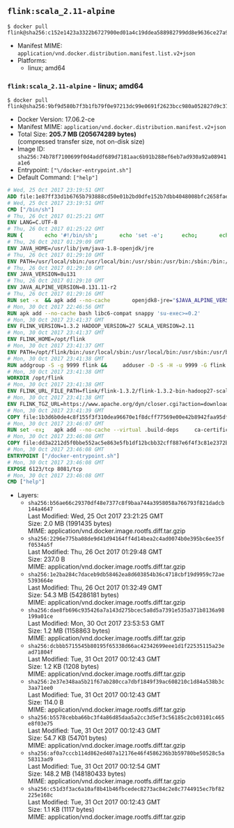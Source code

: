 ## `flink:scala_2.11-alpine`

```console
$ docker pull flink@sha256:c152e1423a3322b6727900ed01a4c19ddea588982799dd8e9636ce27a90e8982
```

-	Manifest MIME: `application/vnd.docker.distribution.manifest.list.v2+json`
-	Platforms:
	-	linux; amd64

### `flink:scala_2.11-alpine` - linux; amd64

```console
$ docker pull flink@sha256:9bf9d580b7f3b1fb79f0e97213dc99e0691f2623bcc980a052827d9c37da6831
```

-	Docker Version: 17.06.2-ce
-	Manifest MIME: `application/vnd.docker.distribution.manifest.v2+json`
-	Total Size: **205.7 MB (205674289 bytes)**  
	(compressed transfer size, not on-disk size)
-	Image ID: `sha256:74b78f7100699f0d4addf689d7181aac6b91b288ef6eb7ad930a92a08941a1e6`
-	Entrypoint: `["\/docker-entrypoint.sh"]`
-	Default Command: `["help"]`

```dockerfile
# Wed, 25 Oct 2017 23:19:51 GMT
ADD file:1e87ff33d1b6765b793888cd50e01b2bd0dfe152b7dbb4048008bfc2658faea7 in / 
# Wed, 25 Oct 2017 23:19:51 GMT
CMD ["/bin/sh"]
# Thu, 26 Oct 2017 01:25:21 GMT
ENV LANG=C.UTF-8
# Thu, 26 Oct 2017 01:25:22 GMT
RUN { 		echo '#!/bin/sh'; 		echo 'set -e'; 		echo; 		echo 'dirname "$(dirname "$(readlink -f "$(which javac || which java)")")"'; 	} > /usr/local/bin/docker-java-home 	&& chmod +x /usr/local/bin/docker-java-home
# Thu, 26 Oct 2017 01:29:09 GMT
ENV JAVA_HOME=/usr/lib/jvm/java-1.8-openjdk/jre
# Thu, 26 Oct 2017 01:29:10 GMT
ENV PATH=/usr/local/sbin:/usr/local/bin:/usr/sbin:/usr/bin:/sbin:/bin:/usr/lib/jvm/java-1.8-openjdk/jre/bin:/usr/lib/jvm/java-1.8-openjdk/bin
# Thu, 26 Oct 2017 01:29:10 GMT
ENV JAVA_VERSION=8u131
# Thu, 26 Oct 2017 01:29:10 GMT
ENV JAVA_ALPINE_VERSION=8.131.11-r2
# Thu, 26 Oct 2017 01:29:16 GMT
RUN set -x 	&& apk add --no-cache 		openjdk8-jre="$JAVA_ALPINE_VERSION" 	&& [ "$JAVA_HOME" = "$(docker-java-home)" ]
# Mon, 30 Oct 2017 22:46:56 GMT
RUN apk add --no-cache bash libc6-compat snappy 'su-exec>=0.2'
# Mon, 30 Oct 2017 23:41:37 GMT
ENV FLINK_VERSION=1.3.2 HADOOP_VERSION=27 SCALA_VERSION=2.11
# Mon, 30 Oct 2017 23:41:37 GMT
ENV FLINK_HOME=/opt/flink
# Mon, 30 Oct 2017 23:41:37 GMT
ENV PATH=/opt/flink/bin:/usr/local/sbin:/usr/local/bin:/usr/sbin:/usr/bin:/sbin:/bin:/usr/lib/jvm/java-1.8-openjdk/jre/bin:/usr/lib/jvm/java-1.8-openjdk/bin
# Mon, 30 Oct 2017 23:41:38 GMT
RUN addgroup -S -g 9999 flink &&     adduser -D -S -H -u 9999 -G flink -h $FLINK_HOME flink
# Mon, 30 Oct 2017 23:41:38 GMT
WORKDIR /opt/flink
# Mon, 30 Oct 2017 23:41:38 GMT
ENV FLINK_URL_FILE_PATH=flink/flink-1.3.2/flink-1.3.2-bin-hadoop27-scala_2.11.tgz
# Mon, 30 Oct 2017 23:41:38 GMT
ENV FLINK_TGZ_URL=https://www.apache.org/dyn/closer.cgi?action=download&filename=flink/flink-1.3.2/flink-1.3.2-bin-hadoop27-scala_2.11.tgz FLINK_ASC_URL=https://www.apache.org/dist/flink/flink-1.3.2/flink-1.3.2-bin-hadoop27-scala_2.11.tgz.asc
# Mon, 30 Oct 2017 23:41:39 GMT
COPY file:1b3d6b0de4c8f155f3f310dea96670e1f8dcff77569e00e42b8942faa95df302 in /KEYS 
# Mon, 30 Oct 2017 23:46:07 GMT
RUN set -ex;   apk add --no-cache --virtual .build-deps     ca-certificates     gnupg     openssl     tar   ;     wget -nv -O flink.tgz "$FLINK_TGZ_URL";   wget -nv -O flink.tgz.asc "$FLINK_ASC_URL";     export GNUPGHOME="$(mktemp -d)";   gpg --import /KEYS;   gpg --batch --verify flink.tgz.asc flink.tgz;   rm -rf "$GNUPGHOME" flink.tgz.asc;     tar -xf flink.tgz --strip-components=1;   rm flink.tgz;     apk del .build-deps;     chown -R flink:flink .;
# Mon, 30 Oct 2017 23:46:08 GMT
COPY file:dd3a2212d5f0bbe552ac5e863e5fb1df12bcbb32cff887e6f4f3c81e2372b6c1 in / 
# Mon, 30 Oct 2017 23:46:08 GMT
ENTRYPOINT ["/docker-entrypoint.sh"]
# Mon, 30 Oct 2017 23:46:08 GMT
EXPOSE 6123/tcp 8081/tcp
# Mon, 30 Oct 2017 23:46:08 GMT
CMD ["help"]
```

-	Layers:
	-	`sha256:b56ae66c29370df48e7377c8f9baa744a3958058a766793f821dadcb144a4647`  
		Last Modified: Wed, 25 Oct 2017 23:21:25 GMT  
		Size: 2.0 MB (1991435 bytes)  
		MIME: application/vnd.docker.image.rootfs.diff.tar.gzip
	-	`sha256:2296e775ba08de9d41d94164ff4d14bea2c4ad0074b0e395bc6ee35ff0534a5f`  
		Last Modified: Thu, 26 Oct 2017 01:29:48 GMT  
		Size: 237.0 B  
		MIME: application/vnd.docker.image.rootfs.diff.tar.gzip
	-	`sha256:1e2ba284c7daceb9db58462ea8d603854b36c4718cbf19d9959c72ae5393664e`  
		Last Modified: Thu, 26 Oct 2017 01:32:49 GMT  
		Size: 54.3 MB (54286181 bytes)  
		MIME: application/vnd.docker.image.rootfs.diff.tar.gzip
	-	`sha256:dae8fb696c935426a7a143d275bcec5a8d5a7391e535a371b8136a98199a01ce`  
		Last Modified: Mon, 30 Oct 2017 23:53:53 GMT  
		Size: 1.2 MB (1158863 bytes)  
		MIME: application/vnd.docker.image.rootfs.diff.tar.gzip
	-	`sha256:dcbbb5715545b80195f65338d66ac42342699eee1d1f22535115a23ead71804f`  
		Last Modified: Tue, 31 Oct 2017 00:12:43 GMT  
		Size: 1.2 KB (1208 bytes)  
		MIME: application/vnd.docker.image.rootfs.diff.tar.gzip
	-	`sha256:2e37e348aa5b21f67ab280cca7dbf1849f39ac608210c1d84a538b3c3aa71ee0`  
		Last Modified: Tue, 31 Oct 2017 00:12:43 GMT  
		Size: 114.0 B  
		MIME: application/vnd.docker.image.rootfs.diff.tar.gzip
	-	`sha256:b5578cebba66bc3f4a86d85daa5a2cc3d5ef3c56185c2cb03101c465e8f03e75`  
		Last Modified: Tue, 31 Oct 2017 00:12:43 GMT  
		Size: 54.7 KB (54701 bytes)  
		MIME: application/vnd.docker.image.rootfs.diff.tar.gzip
	-	`sha256:af0a7cccb114d862ed407a12176e46f4586236b3b59780be50528c5a58313ad9`  
		Last Modified: Tue, 31 Oct 2017 00:12:54 GMT  
		Size: 148.2 MB (148180433 bytes)  
		MIME: application/vnd.docker.image.rootfs.diff.tar.gzip
	-	`sha256:c51d3f3ac6a10af8b41b46fbcedec8273ac84c2e8c7744915ec7bf82225e168c`  
		Last Modified: Tue, 31 Oct 2017 00:12:43 GMT  
		Size: 1.1 KB (1117 bytes)  
		MIME: application/vnd.docker.image.rootfs.diff.tar.gzip
